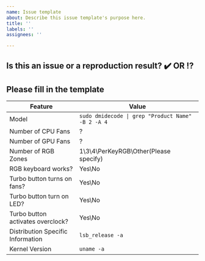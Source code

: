 ```yaml
---
name: Issue template
about: Describe this issue template's purpose here.
title: ''
labels: ''
assignees: ''

---
```

## Is this an issue or a reproduction result?  ✔️ OR ⁉️
## Please fill in the template 
|Feature|Value|
|---	|---	|
|Model|```sudo dmidecode \| grep "Product Name" -B 2 -A 4```|
|Number of CPU Fans| ? |
|Number of GPU Fans| ? |
|Number of RGB Zones| 1\3\4\PerKeyRGB\Other(Please specify)|
|RGB keyboard works?|  Yes\No |
|Turbo button turns on fans?| Yes\No |
|Turbo button turn on LED?| Yes\No |
|Turbo button activates overclock?| Yes\No |
|Distribution Specific Information|`lsb_release -a`|
|Kernel Version|`uname -a`|

